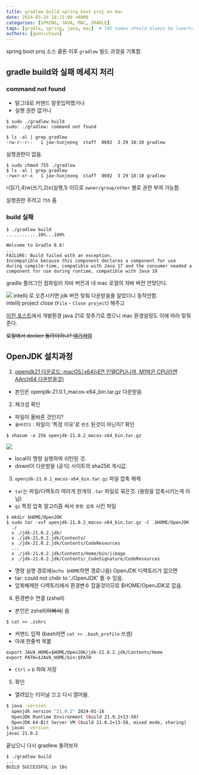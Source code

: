 ```yaml
---
title: gradlew build spring boot proj on mac
date: 2024-03-28 18:15:00 +0900
categories: [SPRING, JAVA, MAC, GRADLE]
tags: [gradle, spring, java, mac]  # TAG names should always be lowercase
authors: [gonnichiwa]
---
```


spring boot proj 소스 클론 이후 `gradlew` 빌드 과정을 기록함.

## gradle build와 실패 메세지 처리

### command not found
- 말그대로 커맨드 잘못입력했거나
- 실행 권한 없거나

```
$ sudo ./gradlew build
sudo: ./gradlew: command not found

$ ls -al | grep gradlew
-rw-r--r--   1 jae-hunjeong  staff  8692  3 29 18:10 gradlew
```
실행권한이 없음.

```
$ sudo chmod 755 ./gradlew
$ ls -al | grep gradlew
-rwxr-xr-x   1 jae-hunjeong  staff  8692  3 29 18:10 gradlew

```
r(읽기,4)w(쓰기,2)x(실행,1) 이므로 `owner/group/other` 별로 권한 부여 가능함.

실행권한 주려고 `755` 줌

### build 실패

```
$ ./gradlew build
............10%...100%

Welcome to Gradle 8.6!
...
FAILURE: Build failed with an exception.
Incompatible because this component declares a component for use during compile-time, compatible with Java 17 and the consumer needed a component for use during runtime, compatible with Java 10

```
gradle 플러그인 컴파일러 자바 버전과 내 mac 로컬의 자바 버전 안맞단다.

![](https://blog.kakaocdn.net/dn/FtHUW/btsGbRW0x4A/cC0J1cBzkox2YkkXqhO0S0/img.png)
intellij 로 오픈시키면 jdk 버전 맞춰 다운받을줄 알았더니 동작안함.<br/>
intelilj project close (`File` - `Close project`) 해주고
  
  
[이전 포스트](https://gonnichiwa.github.io/posts/aidaboat-1-openproject/#%EA%B8%B0%EC%88%A0%EC%A0%81)에서 개발환경 java 21로 맞추기로 했으니 mac 환경설정도 이에 따라 맞춰준다.

~~로컬에서 docker 돌려야하나? [여기처럼](https://dev.gmarket.com/72)~~
  
## OpenJDK 설치과정
  1. [openjdk21 다운로드: macOS / x64(내껀 인텔CPU니까, M1박은 CPU라면 AArch64 다운받을것)](https://jdk.java.net/21/)
  - 본인은 openjdk-21.0.1_macos-x64_bin.tar.gz 다운받음
    
  2. 체크섬 확인
  - 파일이 올바른 것인지?
  - `올바르다` : 파일이 '특정 이유'로 `변조` 된것이 아닌지? 확인
  ```
  $ shasum -a 256 openjdk-21.0.2_macos-x64_bin.tar.gz
  ```
  ![](https://blog.kakaocdn.net/dn/bk9sZ8/btsGeaOzB1z/iwvSfukhW3YkmhgBnL0iD0/img.png)
  - local이 명령 실행하여 리턴된 것.
  - downl이 다운받을 (공식) 사이트의 sha256 게시값.
    
  3. `openjdk-21.0.1_macos-x64_bin.tar.gz` 파일 압축 해제
  - `tar`는 파일/디렉토리 여러개 한개의 `.tar` 파일로 묶은것. (용량을 압축시키는게 아님)
  - `gz` 특정 압축 알고리즘 써서 `용량 압축` 시킨 파일
  ```
  $ mkdir $HOME/OpenJDK
  $ sudo tar -xvf openjdk-21.0.2_macos-x64_bin.tar.gz -C .$HOME/OpenJDK
    ./
    x ./jdk-21.0.2.jdk/
    x ./jdk-21.0.2.jdk/Contents/
    x ./jdk-21.0.2.jdk/Contents/CodeResources
    ...
    x ./jdk-21.0.2.jdk/Contents/Home/bin/jimage
    x ./jdk-21.0.2.jdk/Contents/_CodeSignature/CodeResources
  ```
  - 명령 실행 경로에(`echo $HOME`하면 경로나옴) OpenJDK 디렉토리가 없으면
  - tar: could not chdir to './OpenJDK' 뜰 수 있음.
  - 압축해제한 디렉토리에서 환경변수 잡을것이므로 $HOME/OpenJDK로 잡음.
  
  4. 환경변수 연결 (zshell)
  - 본인은 zshell(~~이뻐서~~) 씀
  ```
  $ cat >> .zshrc
  ```
  - 커맨드 입력 (bash라면 `cat >> .bash_profile` 쓰셈)
  - 아래 한줄씩 복붙
  ```
  export JAVA_HOME=$HOME/OpenJDK/jdk-21.0.2.jdk/Contents/Home
  export PATH=$JAVA_HOME/bin:$PATH
  ```
  - `Ctrl` + `D` 하여 저장

  5. 확인
  - 열려있는 터미널 끄고 다시 열어봄.  
  ```bash
  $ java -version
    openjdk version "21.0.2" 2024-01-16
    OpenJDK Runtime Environment (build 21.0.2+13-58)
    OpenJDK 64-Bit Server VM (build 21.0.2+13-58, mixed mode, sharing)
  $ javac -version
  javac 21.0.2
  ```
  끝났으니 다시 gradlew 돌려보자

```
$ ./gradlew build
...
BUILD SUCCESSFUL in 10s
```
  

